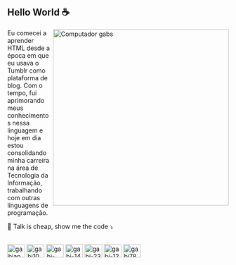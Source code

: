 

<h2>Hello World ☕</h2>



<img src="https://raw.githubusercontent.com/iuricode/iuricode/main/logo.svg" min-width="400px" max-width="400px" width="400px" align="right" alt="Computador gabs">



<p align="left"> 
  Eu comecei a aprender HTML desde a época em que eu usava o Tumblr como plataforma de blog. Com o tempo, fui aprimorando meus conhecimentos nessa linguagem e hoje em dia estou consolidando minha carreira na área de Tecnologia da Informação, trabalhando com outras linguagens de programação.
</p>


<p align="left">
  💌 Talk is cheap, show me the code ⤵️







<div style="display: inline_block"><br>
  <img align="center" alt="gabiap2" height="30" width="40" src="https://cdn.jsdelivr.net/gh/devicons/devicon/icons/c/c-line.svg">
  <img align="center" alt="gabi10" height="30" width="40" src="https://cdn.jsdelivr.net/gh/devicons/devicon/icons/canva/canva-original.svg">
  <img align="center" alt="gabi-43" height="30" width="40" src="https://cdn.jsdelivr.net/gh/devicons/devicon/icons/cplusplus/cplusplus-line.svg">
  <img align="center" alt="gabi-14" height="30" width="40" src="https://cdn.jsdelivr.net/gh/devicons/devicon/icons/css3/css3-plain-wordmark.svg">
  <img align="center" alt="gabi-23" height="30" width="40" src="https://cdn.jsdelivr.net/gh/devicons/devicon/icons/html5/html5-plain-wordmark.svg">
  <img align="center" alt="gabi-12" height="30" width="40" src="https://cdn.jsdelivr.net/gh/devicons/devicon/icons/oracle/oracle-original.svg">
   <img align="center" alt="gabi78" height="30" width="40" src="https://cdn.jsdelivr.net/gh/devicons/devicon/icons/python/python-plain.svg"> 
  
</div>



